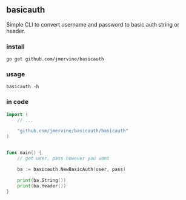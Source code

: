 ## basicauth

Simple CLI to convert username and password to basic auth string or header.

### install

```
go get github.com/jmervine/basicauth
```

### usage

```
basicauth -h
```


### in code

```go
import (
    // ...

    "github.com/jmervine/basicauth/basicauth"
)


func main() {
    // get user, pass however you want

    ba := basicauth.NewBasicAuth(user, pass)

    print(ba.String())
    print(ba.Header())
}
```
